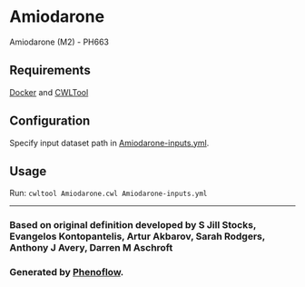 # Amiodarone

Amiodarone (M2) - PH663

## Requirements

[Docker](https://docs.docker.com/install/) and [CWLTool](https://github.com/common-workflow-language/cwltool#install)

## Configuration

Specify input dataset path in [Amiodarone-inputs.yml](Amiodarone-inputs.yml).

## Usage

Run: `cwltool Amiodarone.cwl Amiodarone-inputs.yml`

***

### Based on original definition developed by S Jill Stocks, Evangelos Kontopantelis, Artur Akbarov, Sarah Rodgers, Anthony J Avery, Darren M Aschroft
### Generated by [Phenoflow](https://kclhi.org/phenoflow).
